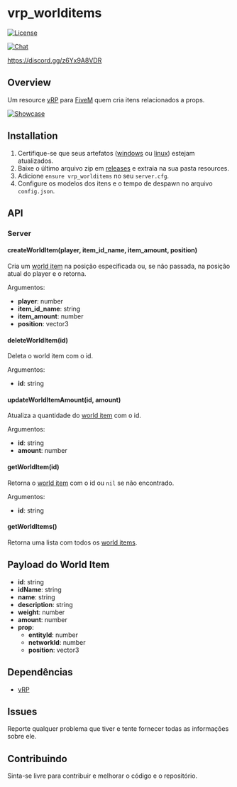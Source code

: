 # vrp_worlditems

<p>
    <a href="https://github.com/jaimeadf/vrp_worlditems/blob/main/LICENSE">
        <img src="https://img.shields.io/badge/License-MIT-blue.svg" alt="License">
    </a>
</p>

<p>
    <a href="https://discord.gg/z6Yx9A8VDR">
        <img src="https://discordapp.com/api/guilds/514185816315265068/widget.png?style=banner2" alt="Chat">
    </a>
</p>

https://discord.gg/z6Yx9A8VDR

## Overview
Um resource [vRP](https://github.com/ImagicTheCat/vRP/tree/1.0) para [FiveM](http://fivem.net/) quem cria itens relacionados a props.

[![Showcase](https://yt-embed.herokuapp.com/embed?v=je4q3Ym9Up4)](https://youtu.be/je4q3Ym9Up4)

## Installation

1. Certifique-se que seus artefatos ([windows](https://runtime.fivem.net/artifacts/fivem/build_server_windows/master) ou [linux](https://runtime.fivem.net/artifacts/fivem/build_proot_linux/master)) estejam atualizados.
2. Baixe o último arquivo zip em [releases](https://github.com/jaimeadf/vrp_worlditems/releases) e extraia na sua pasta resources.
3. Adicione `ensure vrp_worlditems` no seu `server.cfg`.
4. Configure os modelos dos itens e o tempo de despawn no arquivo `config.json`.

## API

### Server

#### createWorldItem(player, item_id_name, item_amount, position)
Cria um [world item](#payload-do-world-item) na posição especificada ou, se não passada, na posição atual do player e o retorna.

Argumentos:
* **player**: number
* **item_id_name**: string
* **item_amount**: number
* **position**: vector3

#### deleteWorldItem(id)
Deleta o world item com o id.

Argumentos:
* **id**: string

#### updateWorldItemAmount(id, amount)
Atualiza a quantidade do [world item](#payload-do-world-item) com o id.

Argumentos:
* **id**: string
* **amount**: number

#### getWorldItem(id)
Retorna o [world item](#payload-do-world-item) com o id ou `nil` se não encontrado.

Argumentos:
* **id**: string

#### getWorldItems()
Retorna uma lista com todos os [world items](#payload-do-world-item).

## Payload do World Item
* **id**: string
* **idName**: string
* **name**: string
* **description**: string
* **weight**: number
* **amount**: number
* **prop**:
    * **entityId**: number
    * **networkId**: number
    * **position**: vector3

## Dependências
* [vRP](https://github.com/ImagicTheCat/vRP/tree/1.0)

## Issues

Reporte qualquer problema que tiver e tente fornecer todas as informações sobre ele.

## Contribuindo

Sinta-se livre para contribuir e melhorar o código e o repositório.
